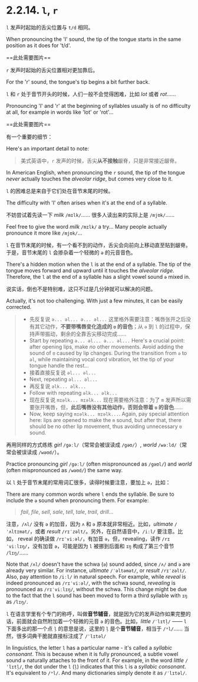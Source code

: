 # 2.2.14. `l`, `r`

`l` 发声时起始的舌尖位置与 `t/d` 相同。

When pronouncing the 'l' sound, the tip of the tongue starts in the same position as it does for 't/d'.

==此处需要图片==

`r` 发声时起始的舌尖位置相对更加靠后。

For the 'r' sound, the tongue's tip begins a bit further back.

`l` 和 `r` 处于音节开头的时候，人们一般不会觉得困难，比如 *lot* 或者 *rot*……

Pronouncing 'l' and 'r' at the beginning of syllables usually is of no difficulty at all, for example in words like 'lot' or 'rot'…

==此处需要图片==

有一个重要的细节：

Here's an important detail to note:

> 美式英语中，`r` 发声的时候，舌尖**从不接触**龈脊，只是非常接近龈脊。

In American English, when pronouncing the `r` sound, the tip of the tongue *never* actually touches the *alveolar ridge*, but comes very close to it.

`l` 的困难总是来自于它们处在音节末尾的时候。

The difficulty with 'l' often arises when it's at the end of a syllable.

不妨尝试着先读一下 *milk* `/mɪlk/`…… 很多人读出来的实际上是 `/mjʊk/`……

Feel free to give the word *milk* `/mɪlk/` a try... Many people actually pronounce it more like `/mjʊk/`...

`l` 在音节末尾的时候，有一个看不到的动作，舌尖会向前向上移动直至贴到龈脊。于是，音节末尾的 `l` 会掺杂着一个轻微的 `ə` 的元音音色。

There's a hidden motion when the `l` is at the end of a syllable. The tip of the tongue moves forward and upward until it touches the *alveolar ridge*. Therefore, the `l` at the end of a syllable has a slight vowel sound `ə`  mixed in.

说实话，倒也不是特别难，这只不过是几分钟就可以解决的问题。

Actually, it's not too challenging. With just a few minutes, it can be easily corrected.

> * 先反复说 `ə... əl... ə... əl...` 这里格外需要注意：嘴唇张开之后没有其它动作，**不要带嘴唇变化造成的 `ʊ` 的音色**；从 `ə` 到 `l` 的过程中，保持声带振动，剩余的全靠舌尖移动完成……
> * Start by repeating `ə... əl... ə... əl...` Here's a crucial point: after opening lips, make *no* other movements. Avoid adding the sound of `ʊ` caused by lip changes. During the transition from `ə` to `əl`, while maintaining vocal cord vibration, let the tip of your tongue handle the rest...
> * 接着直接反复说 `əl... əl...`
> * Next, repeating `əl... əl...`
> * 再反复说 `əlk... əlk...`
> * Follow with repeating `əlk... əlk...`
> * 现在反复说 `mɪəlk... mɪəlk...` 现在需要格外注意：为了 `m` 发声所以需要张开嘴唇，但，**此后嘴唇没有其他动作，否则会带着 `ʊ` 的音色**……
> * Now, keep saying `mɪəlk... mɪəlk...`. Again, pay special attention here: lips are opened to make the `m` sound, but after that, there should be no other lip movement, thus avoiding unnecessary `ʊ` sound.

再用同样的方式练练 *girl* `/gəːl/`（常常会被误读成 `/gəʊ/`）, *world* `/wəːld/`（常常会被误读成 `/wəʊd/`）。

Practice pronouncing *girl* `/gəːl/` (often mispronounced as `/gəʊl/`) and *world* (often mispronounced as `/wəʊd/`) the same way.

以 `l` 处于音节末尾的常用词汇很多，读得时候要注意，要加上 `ə`，比如：

There are many common words where `l` ends the syllable. Be sure to include the `ə` sound when pronouncing them. For example:

> *fail*, *file*, *sell*, *sale*, *tell*, *tale*, *trail*, *drill*...

注意，`/ʌl/` 没有 `ə` 的加音，因为 `ʌ` 和 `ə` 原本就非常相近。比如，*ultimate* `/ˈʌltɪmət/`，或者 *result* `/rɪˈzəlt/`。另外，在自然语音中，`/iːl/` 要注意。比如， reveal 的确读做 `/rɪˈviːəl/`，有加音 `ə`，但，revealing，读作 `/rɪˈviːlɪŋ/`，没有加音 `ə`，可能是因为 `l` 被挪到后面和 `ɪŋ` 构成了第三个音节 `/lɪŋ/`……

Note that `/ʌl/` doesn't have the schwa (`ə`) sound added, since `/ʌ/` and `ə` are already very similar. For instance, *ultimate* `/ˈəltəmət/`, or *result* `/rɪˈzəlt/`. Also, pay attention to `/iːl/` in natural speech. For example, while *reveal* is indeed pronounced as `/rɪˈviːəl/`, with the schwa sound, *revealing* is pronounced as `/rɪˈviːlɪŋ/`, without the schwa. This change might be due to the fact that the `l` sound has been moved to form a third syllable with `ɪŋ` as `/lɪŋ/`.

`l` 在语言学里有个专门的称呼，叫做**音节辅音**，就是因为它的发声动作如果完整的话，前面就会自然附加着一个轻微的元音 `ə` 的音色。比如，*little* `/ˈlɪtl̩/` —— `l` 下面多出的那一个点 `l̩` 的意思是说，这里的 `l̩` 是个**音节辅音**，相当于 `/ᵊl/`…… 当然，很多词典干脆就直接标注成了 `/ˈlɪtəl/`

In linguistics, the letter `l` has a particular name - it's called a *syllabic consonant*. This is because when it is fully pronounced, a subtle vowel sound `ə` naturally attaches to the front of it. For example, in the word *little* `/ˈlɪtl̩/`, the dot under the `l` (`l̩`) indicates that this `l` is a *syllabic consonant*. It's equivalent to `/ᵊl/`. And many dictionaries simply denote it as `/ˈlɪtəl/`.

